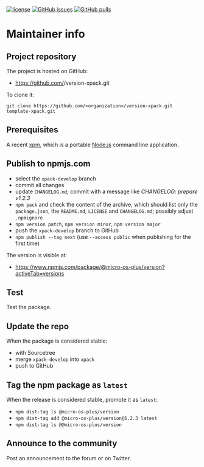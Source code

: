 [![license](https://img.shields.io/github/license/<organization>/version-xpack)](https://github.com/<organization>/version-xpack/blob/xpack/LICENSE)
[![GitHub issues](https://img.shields.io/github/issues/<organization>/version-xpack.svg)](https://github.com/<organization>/version-xpack/issues)
[![GitHub pulls](https://img.shields.io/github/issues-pr/<organization>/version-xpack.svg)](https://github.com/<organization>/version-xpack/pulls)

# Maintainer info

## Project repository

The project is hosted on GitHub:

- https://github.com/<organization>/version-xpack.git

To clone it:

```
git clone https://github.com/<organization>/version-xpack.git template-xpack.git
```

## Prerequisites

A recent [xpm](https://xpack.github.io/xpm/), which is a portable
[Node.js](https://nodejs.org/) command line application.

## Publish to npmjs.com

- select the `xpack-develop` branch
- commit all changes
- update `CHANGELOG.md`; commit with a message like _CHANGELOG: prepare v1.2.3_
- `npm pack` and check the content of the archive, which should list
  only the `package.json`, the `README.md`, `LICENSE` and `CHANGELOG.md`;
  possibly adjust `.npmignore`
- `npm version patch`, `npm version minor`, `npm version major`
- push the `xpack-develop` branch to GitHub
- `npm publish --tag next` (use `--access public` when publishing for
  the first time)

The version is visible at:

- https://www.npmjs.com/package/@micro-os-plus/version?activeTab=versions

## Test

Test the package.

## Update the repo

When the package is considered stable:

- with Sourcetree
- merge `xpack-develop` into `xpack`
- push to GitHub

## Tag the npm package as `latest`

When the release is considered stable, promote it as `latest`:

- `npm dist-tag ls @micro-os-plus/version`
- `npm dist-tag add @micro-os-plus/version@1.2.3 latest`
- `npm dist-tag ls @@micro-os-plus/version`

## Announce to the community

Post an announcement to the forum or on Twitter.

